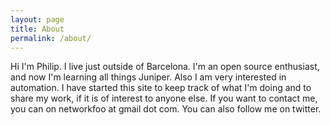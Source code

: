```yaml
---
layout: page
title: About
permalink: /about/
---
```


Hi I'm Philip. I live just outside of Barcelona. I'm an open source enthusiast, and now I'm learning all things Juniper. Also I am very interested in automation. I have started this site to keep track of what I'm doing and to share  my work, if it is of interest to anyone else. If you want to contact me, you can on networkfoo at gmail dot com. You can also follow me on twitter.
